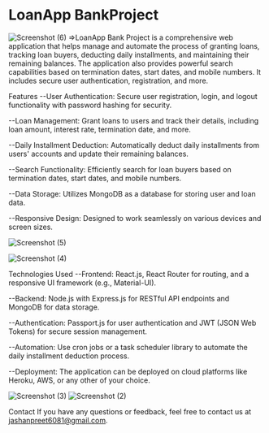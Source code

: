 # LoanApp BankProject
![Screenshot (6)](https://github.com/SinghJashanpreet/BankProject/assets/87263916/58b2b51e-c030-4cee-9c2f-7035970c4e75)
=>LoanApp Bank Project is a comprehensive web application that helps manage and automate the process of granting loans, tracking loan buyers, deducting daily installments, and maintaining their remaining balances. The application also provides powerful search capabilities based on termination dates, start dates, and mobile numbers. It includes secure user authentication, registration, and more.

Features
--User Authentication: Secure user registration, login, and logout functionality with password hashing for security.

--Loan Management: Grant loans to users and track their details, including loan amount, interest rate, termination date, and more.

--Daily Installment Deduction: Automatically deduct daily installments from users' accounts and update their remaining balances.

--Search Functionality: Efficiently search for loan buyers based on termination dates, start dates, and mobile numbers.

--Data Storage: Utilizes MongoDB as a database for storing user and loan data.

--Responsive Design: Designed to work seamlessly on various devices and screen sizes.

![Screenshot (5)](https://github.com/SinghJashanpreet/BankProject/assets/87263916/8fe5b0d0-5414-4ab0-93e3-1591216ff473)

![Screenshot (4)](https://github.com/SinghJashanpreet/BankProject/assets/87263916/933bb8f5-57ef-478c-8bd0-4c7b81df9114)

Technologies Used
--Frontend: React.js, React Router for routing, and a responsive UI framework (e.g., Material-UI).

--Backend: Node.js with Express.js for RESTful API endpoints and MongoDB for data storage.

--Authentication: Passport.js for user authentication and JWT (JSON Web Tokens) for secure session management.

--Automation: Use cron jobs or a task scheduler library to automate the daily installment deduction process.

--Deployment: The application can be deployed on cloud platforms like Heroku, AWS, or any other of your choice.

![Screenshot (3)](https://github.com/SinghJashanpreet/BankProject/assets/87263916/7775e79f-4b09-4aed-b5e5-35857b6776b7)
![Screenshot (2)](https://github.com/SinghJashanpreet/BankProject/assets/87263916/87cf36fd-bbd5-419d-95d3-d2041a93283d)

Contact
If you have any questions or feedback, feel free to contact us at jashanpreet6081@gmail.com.
